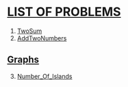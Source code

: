 # <u>LIST OF PROBLEMS</u>
1. [TwoSum](./Leetcode1/)
2. [AddTwoNumbers](./Leetcode2/)
## <u>Graphs</u>
3. [Number_Of_Islands](./Leetcode200/)